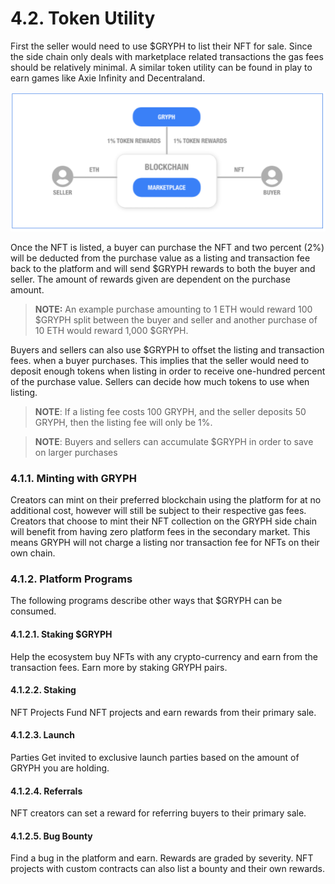 # 4.2. Token Utility

First the seller would need to use $GRYPH to list their NFT for sale. Since the side chain only deals with marketplace related transactions the gas fees should be relatively minimal. A similar token utility can be found in play to earn games like Axie Infinity and Decentraland.

![](<../.gitbook/assets/image (21).png>)

Once the NFT is listed, a buyer can purchase the NFT and two percent (2%) will be deducted from the purchase value as a listing and transaction fee back to the platform and will send $GRYPH rewards to both the buyer and seller. The amount of rewards given are dependent on the purchase amount.

> **NOTE:** An example purchase amounting to 1 ETH would reward 100 $GRYPH split between the buyer and seller and another purchase of 10 ETH would reward 1,000 $GRYPH.

Buyers and sellers can also use $GRYPH to offset the listing and transaction fees. when a buyer purchases. This implies that the seller would need to deposit enough tokens when listing in order to receive one-hundred percent of the purchase value. Sellers can decide how much tokens to use when listing.

> **NOTE**: If a listing fee costs 100 GRYPH, and the seller deposits 50 GRYPH, then the listing fee will only be 1%.

> **NOTE**: Buyers and sellers can accumulate $GRYPH in order to save on larger purchases

### 4.1.1. Minting with GRYPH&#x20;

Creators can mint on their preferred blockchain using the platform for at no additional cost, however will still be subject to their respective gas fees. Creators that choose to mint their NFT collection on the GRYPH side chain will benefit from having zero platform fees in the secondary market. This means GRYPH will not charge a listing nor transaction fee for NFTs on their own chain.&#x20;

### 4.1.2. Platform Programs&#x20;

The following programs describe other ways that $GRYPH can be consumed.&#x20;

#### 4.1.2.1. Staking $GRYPH&#x20;

Help the ecosystem buy NFTs with any crypto-currency and earn from the transaction fees. Earn more by staking GRYPH pairs.&#x20;

#### 4.1.2.2. Staking&#x20;

NFT Projects Fund NFT projects and earn rewards from their primary sale.&#x20;

#### 4.1.2.3. Launch&#x20;

Parties Get invited to exclusive launch parties based on the amount of GRYPH you are holding.&#x20;

#### 4.1.2.4. Referrals&#x20;

NFT creators can set a reward for referring buyers to their primary sale.&#x20;

#### 4.1.2.5. Bug Bounty&#x20;

Find a bug in the platform and earn. Rewards are graded by severity. NFT projects with custom contracts can also list a bounty and their own rewards.
